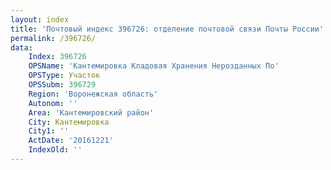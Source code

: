 ```yaml
---
layout: index
title: 'Почтовый индекс 396726: отделение почтовой связи Почты России'
permalink: /396726/
data:
    Index: 396726
    OPSName: 'Кантемировка Кладовая Хранения Нерозданных По'
    OPSType: Участок
    OPSSubm: 396729
    Region: 'Воронежская область'
    Autonom: ''
    Area: 'Кантемировский район'
    City: Кантемировка
    City1: ''
    ActDate: '20161221'
    IndexOld: ''
---
```

